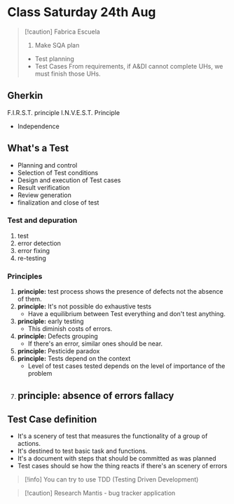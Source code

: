 # Class Saturday 24th Aug 

> [!caution] Fabrica Escuela
> 1. Make SQA plan 
> 	- Test planning 
> 	- Test Cases
> From requirements, if A&DI cannot complete UHs, we must finish those UHs.


## Gherkin
F.I.R.S.T. principle
I.N.V.E.S.T. Principle
- Independence

## What's a Test
- Planning and control
- Selection of Test conditions 
- Design and execution of Test cases
- Result verification
- Review generation
- finalization and close of test

### Test and depuration
1. test
2. error detection
3. error fixing
4. re-testing

### Principles
1. **principle:** test process shows the presence of defects not the absence of them.
2. **principle:** It's not possible do exhaustive tests
	- Have a equilibrium between Test everything and don't test anything.
3. **principle:** early testing
	- This diminish costs of errors.
4. **principle:** Defects grouping
	- If there's an error, similar ones should be near.
5. **principle:** Pesticide paradox
6. **principle:** Tests depend on the context
	- Level of test cases tested depends on the level of importance of the problem 
7. **principle:** absence of errors fallacy
	- 
## Test Case definition
- It's a scenery of test that measures the functionality of a group of actions.
- It's destined to test basic task and functions.
- It's a document with steps that should be committed as was planned
- Test cases should se how the thing reacts if there's an scenery of errors


>[!info]
> You can try to use TDD (Testing Driven Development)




>[!caution] Research
> Mantis - bug tracker application